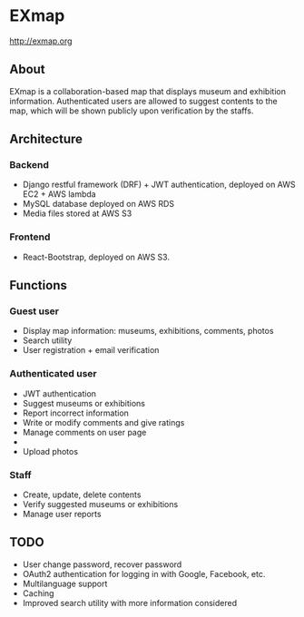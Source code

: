 # EXmap
http://exmap.org </br>
## About
EXmap is a collaboration-based map that displays museum and exhibition information. Authenticated users are allowed to suggest contents to the map, which will be shown publicly upon verification by the staffs.

## Architecture
### Backend
<ul>
    <li>Django restful framework (DRF) + JWT authentication, deployed on AWS EC2 + AWS lambda</li>
    <li>MySQL database deployed on AWS RDS</li>
    <li>Media files stored at AWS S3</li>
</ul>

### Frontend
<ul>
    <li>React-Bootstrap, deployed on AWS S3.</li>
</ul>

## Functions
### Guest user
<ul>
    <li>Display map information: museums, exhibitions, comments, photos</li>
    <li>Search utility</li>
    <li>User registration + email verification</li>
</ul>

### Authenticated user
<ul>
    <li>JWT authentication</li>
    <li>Suggest museums or exhibitions</li>
    <li>Report incorrect information</li>
    <li>Write or modify comments and give ratings</li>
    <li>Manage comments on user page<li>
    <li>Upload photos</li>
</ul>

### Staff
<ul>
    <li>Create, update, delete contents</li>
    <li>Verify suggested museums or exhibitions</li>
    <li>Manage user reports</li>
</ul>

## TODO
<ul>
    <li>User change password, recover password</li>
    <li>OAuth2 authentication for logging in with Google, Facebook, etc.</li>
    <li>Multilanguage support</li>
    <li>Caching</li>
    <li>Improved search utility with more information considered</li>
</ul>